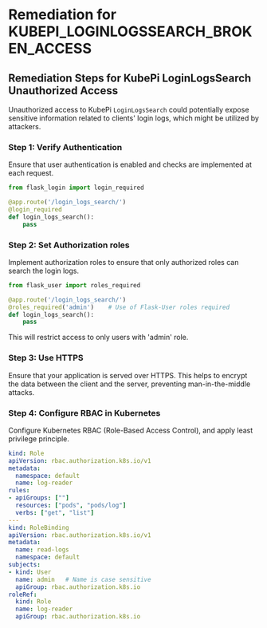 # Remediation for KUBEPI_LOGINLOGSSEARCH_BROKEN_ACCESS

## Remediation Steps for KubePi LoginLogsSearch Unauthorized Access

Unauthorized access to KubePi `LoginLogsSearch` could potentially expose sensitive information related to clients' login logs, which might be utilized by attackers. 

### Step 1: Verify Authentication 
Ensure that user authentication is enabled and checks are implemented at each request. 

```python
from flask_login import login_required

@app.route('/login_logs_search/')
@login_required
def login_logs_search():
    pass
```

### Step 2: Set Authorization roles
Implement authorization roles to ensure that only authorized roles can search the login logs.

```python
from flask_user import roles_required

@app.route('/login_logs_search/')
@roles_required('admin')    # Use of Flask-User roles required
def login_logs_search():
    pass
```

This will restrict access to only users with 'admin' role.

### Step 3: Use HTTPS
Ensure that your application is served over HTTPS. This helps to encrypt the data between the client and the server, preventing man-in-the-middle attacks.

### Step 4: Configure RBAC in Kubernetes
Configure Kubernetes RBAC (Role-Based Access Control), and apply least privilege principle.

```yaml
kind: Role
apiVersion: rbac.authorization.k8s.io/v1
metadata:
  namespace: default
  name: log-reader
rules:
- apiGroups: [""]
  resources: ["pods", "pods/log"]
  verbs: ["get", "list"]
---
kind: RoleBinding
apiVersion: rbac.authorization.k8s.io/v1
metadata:
  name: read-logs
  namespace: default
subjects:
- kind: User
  name: admin   # Name is case sensitive
  apiGroup: rbac.authorization.k8s.io
roleRef:
  kind: Role
  name: log-reader
  apiGroup: rbac.authorization.k8s.io
```